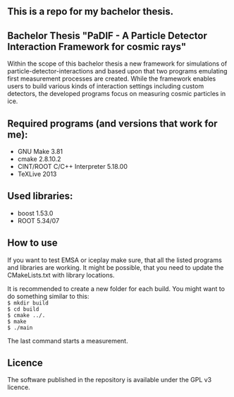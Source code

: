 ## This is a repo for my bachelor thesis.

## Bachelor Thesis "PaDIF - A Particle Detector Interaction Framework for cosmic rays"

Within the scope of this bachelor thesis a new framework for simulations of particle-detector-interactions and based upon that two programs emulating first measurement processes are created. While the framework enables users to build various kinds of interaction settings including custom detectors, the developed programs focus on measuring cosmic particles in ice.

## Required programs (and versions that work for me):  
* GNU Make 3.81  
* cmake 2.8.10.2  
* CINT/ROOT C/C++ Interpreter 5.18.00  
* TeXLive 2013  

## Used libraries:  
* boost 1.53.0  
* ROOT 5.34/07  

## How to use
If you want to test EMSA or iceplay make sure, that all the listed programs and libraries are working.
It might be possible, that you need to update the CMakeLists.txt with library locations.

It is recommended to create a new folder for each build. You might want to do something similar to this:  
`$ mkdir build`  
`$ cd build`  
`$ cmake ../.`  
`$ make`  
`$ ./main`  

The last command starts a measurement.

## Licence
The software published in the repository is available under the GPL v3 licence.